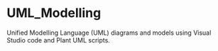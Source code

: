 # UML_Modelling
Unified Modelling Language (UML) diagrams and models using Visual Studio code and Plant UML scripts.
